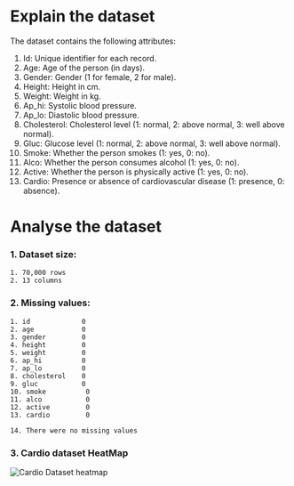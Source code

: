 # Explain the dataset

The dataset contains the following attributes:

1. Id: Unique identifier for each record.
2. Age: Age of the person (in days).
3. Gender: Gender (1 for female, 2 for male).
4. Height: Height in cm.
5. Weight: Weight in kg.
6. Ap_hi: Systolic blood pressure.
7. Ap_lo: Diastolic blood pressure.
8. Cholesterol: Cholesterol level (1: normal, 2: above normal, 3: well above normal).
9. Gluc: Glucose level (1: normal, 2: above normal, 3: well above normal).
10. Smoke: Whether the person smokes (1: yes, 0: no).
11. Alco: Whether the person consumes alcohol (1: yes, 0: no).
12. Active: Whether the person is physically active (1: yes, 0: no).
13. Cardio: Presence or absence of cardiovascular disease (1: presence, 0: absence).

# Analyse the dataset

### 1. Dataset size: 
	1. 70,000 rows
	2. 13 columns 

### 2. Missing values:
	1. id             0
	2. age            0
	3. gender         0
	4. height         0
	5. weight         0
	6. ap_hi          0
	7. ap_lo          0
	8. cholesterol    0
	9. gluc           0
	10. smoke          0
	11. alco           0
	12. active         0
	13. cardio         0

	14. There were no missing values

### 3. Cardio dataset HeatMap

![Cardio Dataset heatmap](https://drive.google.com/uc?export=view&id=1dhXhIi0W-sqSZrV2K4-VN7UumuZXRGxF)
